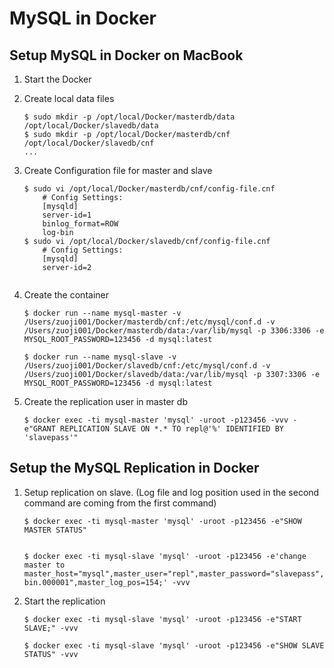 # MySQL in Docker 
## Setup MySQL in Docker on MacBook
1. Start the Docker
2. Create local data files

	```
	$ sudo mkdir -p /opt/local/Docker/masterdb/data /opt/local/Docker/slavedb/data
	$ sudo mkdir -p /opt/local/Docker/masterdb/cnf /opt/local/Docker/slavedb/cnf
	...
	
	```
3. Create Configuration file for master and slave

	```
	$ sudo vi /opt/local/Docker/masterdb/cnf/config-file.cnf
		# Config Settings:
		[mysqld]
		server-id=1
		binlog_format=ROW
		log-bin
	$ sudo vi /opt/local/Docker/slavedb/cnf/config-file.cnf
		# Config Settings:
		[mysqld]
		server-id=2
		
	```
4. Create the container 

	```
	$ docker run --name mysql-master -v /Users/zuoji001/Docker/masterdb/cnf:/etc/mysql/conf.d -v /Users/zuoji001/Docker/masterdb/data:/var/lib/mysql -p 3306:3306 -e MYSQL_ROOT_PASSWORD=123456 -d mysql:latest

	$ docker run --name mysql-slave -v /Users/zuoji001/Docker/slavedb/cnf:/etc/mysql/conf.d -v /Users/zuoji001/Docker/slavedb/data:/var/lib/mysql -p 3307:3306 -e MYSQL_ROOT_PASSWORD=123456 -d mysql:latest

	```

5. Create the replication user in master db

	```
	$ docker exec -ti mysql-master 'mysql' -uroot -p123456 -vvv -e"GRANT REPLICATION SLAVE ON *.* TO repl@'%' IDENTIFIED BY 'slavepass'"
	
	```

## Setup the MySQL Replication in Docker
1. Setup replication on slave. (Log file and log position used in the second command are coming from the first command)

	```
	$ docker exec -ti mysql-master 'mysql' -uroot -p123456 -e"SHOW MASTER STATUS"
	

	$ docker exec -ti mysql-slave 'mysql' -uroot -p123456 -e'change master to master_host="mysql",master_user="repl",master_password="slavepass",master_log_file="02cb9916fc4d-bin.000001",master_log_pos=154;' -vvv

	```
	
2. Start the replication

	```
	$ docker exec -ti mysql-slave 'mysql' -uroot -p123456 -e"START SLAVE;" -vvv

	$ docker exec -ti mysql-slave 'mysql' -uroot -p123456 -e"SHOW SLAVE STATUS" -vvv

	```